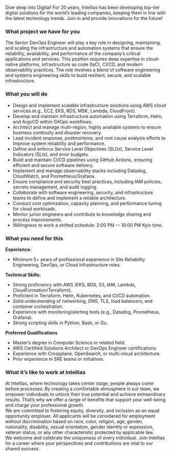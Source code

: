 Dive deep into Digital! For 20 years, Intellias has been developing top-tier
digital solutions for the world’s leading companies, keeping them in line with
the latest technology trends. Join in and provide innovations for the future!

### **What project we have for you**

The Senior DevOps Engineer will play a key role in designing, maintaining, and
scaling the infrastructure and automation systems that ensure the reliability,
availability, and performance of the company’s critical applications and
services. This position requires deep expertise in cloud-native platforms,
infrastructure as code (IaC), CI/CD, and modern observability practices. The
role involves a blend of software engineering and systems engineering skills
to build resilient, secure, and scalable infrastructure.

### **What you will do**

  * Design and implement scalable infrastructure solutions using AWS cloud services (e.g., EC2, EKS, RDS, MSK, Lambda, CloudFront).
  * Develop and maintain infrastructure automation using Terraform, Helm, and ArgoCD within GitOps workflows.
  * Architect and manage multi-region, highly available systems to ensure business continuity and disaster recovery.
  * Lead incident response, postmortems, and root cause analysis efforts to improve system reliability and performance.
  * Define and enforce Service Level Objectives (SLOs), Service Level Indicators (SLIs), and error budgets.
  * Build and maintain CI/CD pipelines using GitHub Actions, ensuring efficient and secure software delivery.
  * Implement and manage observability stacks including Datadog, CloudWatch, and Prometheus/Grafana.
  * Ensure compliance and security best practices, including IAM policies, secrets management, and audit logging.
  * Collaborate with software engineering, security, and infrastructure teams to define and implement a reliable architecture.
  * Conduct cost optimization, capacity planning, and performance tuning for cloud workloads.
  * Mentor junior engineers and contribute to knowledge sharing and process improvements.
  * Willingness to work a shifted schedule: 2:00 PM — 10:00 PM Kyiv time.

### **What you need for this**

**Experience:**

  * Minimum 5+ years of professional experience in Site Reliability Engineering, DevOps, or Cloud Infrastructure roles.

**Technical Skills:**

  * Strong proficiency with AWS (EKS, RDS, S3, IAM, Lambda, CloudFormation/Terraform).
  * Proficient in Terraform, Helm, Kubernetes, and CI/CD automation.
  * Solid understanding of networking, DNS, TLS, load balancers, and container orchestration.
  * Experience with monitoring/alerting tools (e.g., Datadog, Prometheus, Grafana).
  * Strong scripting skills in Python, Bash, or Go.

**Preferred Qualifications**

  * Master’s degree in Computer Science or related field.
  * AWS Certified Solutions Architect or DevOps Engineer certifications.
  * Experience with Crossplane, OpenSearch, or multi-cloud architecture.
  * Prior experience in SRE teams or initiatives.

### **What it’s like to work at Intellias**

At Intellias, where technology takes center stage, people always come before
processes. By creating a comfortable atmosphere in our team, we empower
individuals to unlock their true potential and achieve extraordinary results.
That’s why we offer a range of benefits that support your well-being and
charge your professional growth.  
We are committed to fostering equity, diversity, and inclusion as an equal
opportunity employer. All applicants will be considered for employment without
discrimination based on race, color, religion, age, gender, nationality,
disability, sexual orientation, gender identity or expression, veteran status,
or any other characteristic protected by applicable law.  
We welcome and celebrate the uniqueness of every individual. Join Intellias
for a career where your perspectives and contributions are vital to our shared
success.